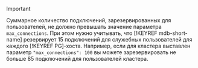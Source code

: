 > [!IMPORTANT]
> 
> Суммарное количество подключений, зарезервированных для пользователей, не должно превышать значение параметра `max_connections`. При этом нужно учитывать, что [!KEYREF mdb-short-name] резервирует 15 подключений для служебных пользователей для каждого [!KEYREF PG]-хоста. Например, если для кластера выставлен параметр `"max_connections": 100` вы можете зарезервировать не больше 85 подключений для пользователей кластера.